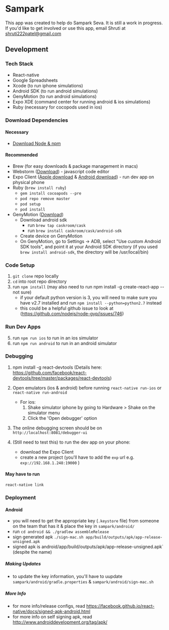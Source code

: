 # Sampark

This app was created to help do Sampark Seva. It is still a work in progress. If you'd like to get involved or use this app, email Shruti at shruti222patel@gmail.com


## Development

### Tech Stack
- React-native
- Google Spreadsheets
- Xcode (to run iphone simulations)
- Android SDK (to run android simulations)
- GenyMotion (to run android simulations)
- Expo XDE (command center for running android & ios simulations)
- Ruby (necessary for cocopods used in ios)

### Download Dependencies
#### Necessary
- [Download Node & npm](https://nodejs.org/en/download/)
#### Recommended
- Brew (for easy downloads & package management in macs)
- Webstorm ([Download](https://www.jetbrains.com/webstorm/)) - javascript code editor
- Expo Client ([Apple download](https://itunes.apple.com/us/app/expo-client/id982107779?mt=8) & [Android download](https://play.google.com/store/apps/details?id=host.exp.exponent&hl=en)) - run dev app on physical phone
- Ruby (`brew install ruby`)
    - `gem install cocoapods --pre`
    - `pod repo remove master`
    - `pod setup`
    - `pod install`
- GenyMotion ([Download](https://www.genymotion.com/fun-zone/))
    - Download android sdk
        - run `brew tap caskroom/cask`
        - run `brew install caskroom/cask/android-sdk`
    - Create device on GenyMotion
    - On GenyMotion, go to Settings -> ADB, select "Use custom Android SDK tools", and point it at your Android SDK directory (if you used `brew install android-sdk`, the directory will be /usr/local/bin)


### Code Setup
1. `git clone` repo locally
2. `cd` into root repo directory
3. run `npm install` (may also need to run npm install -g create-react-app -- not sure)
    * if your default python version is 3, you will need to make sure you have v2.7 installed and run `npm install --python=python2.7` instead
    * this could be a helpful github issue to look at (https://github.com/nodejs/node-gyp/issues/746)


### Run Dev Apps
5. run `npm run ios` to run in an ios simulator
6. run `npm run android` to run in an android simulator



### Debugging
1. npm install -g react-devtools (Details here: https://github.com/facebook/react-devtools/tree/master/packages/react-devtools)
2. Open emulators (ios & android) before running `react-native run-ios` or `react-native run-android`
     - For ios:
        1. Shake simulator iphone by going to Hardware > Shake on the simulator menu
        2. Click the 'Open debugger' option
3. The online debugging screen should be on `http://localhost:8081/debugger-ui`

4. (Still need to test this) to run the dev app on your phone:
    - download the Expo Client
    - create a new project (you'll have to add the `exp` url e.g. `exp://192.168.1.248:19000` )



#### May have to run
`react-native link`


### Deployment
#### Android
- you will need to get the appropriate key (`.keystore` file) from someone on the team that has it & place the key in `sampark/android/`
- run `cd android && ./gradlew assembleRelease`
- sign generated apk `./sign-mac.sh app/build/outputs/apk/app-release-unsigned.apk`
- signed apk is android/app/build/outputs/apk/app-release-unsigned.apk` (despite the name)

##### Making Updates
- to update the key information, you'll have to uupdate `sampark/android/gradle.properties` & `sampark/android/sign-mac.sh`

##### More Info
- for more info/release configs, read https://facebook.github.io/react-native/docs/signed-apk-android.html
- for more info on self signing apk, read http://www.androiddevelopment.org/tag/apk/
